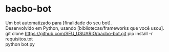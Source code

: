# bacbo-bot  

Um bot automatizado para [finalidade do seu bot].  
Desenvolvido em Python, usando [bibliotecas/frameworks que você usou].
git clone https://github.com/SEU_USUARIO/bacbo-bot.git
pip install -r requisitos.txt  
python bot.py
